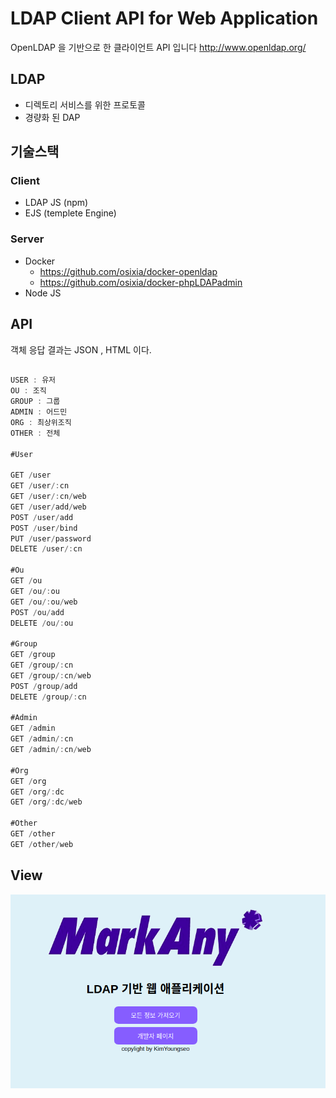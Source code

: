 LDAP Client API for Web Application
=============
OpenLDAP 을 기반으로 한 클라이언트 API 입니다
http://www.openldap.org/

## LDAP
* 디렉토리 서비스를 위한 프로토콜
* 경량화 된 DAP 

## 기술스택
### Client
* LDAP JS (npm)
* EJS (templete Engine)
### Server
* Docker
  * https://github.com/osixia/docker-openldap
  * https://github.com/osixia/docker-phpLDAPadmin
* Node JS

## API
객체 응답 결과는 JSON , HTML 이다.

```js

USER : 유저
OU : 조직
GROUP : 그룹
ADMIN : 어드민
ORG : 최상위조직
OTHER : 전체

#User

GET /user
GET /user/:cn
GET /user/:cn/web
GET /user/add/web
POST /user/add
POST /user/bind
PUT /user/password
DELETE /user/:cn

#Ou
GET /ou
GET /ou/:ou
GET /ou/:ou/web
POST /ou/add
DELETE /ou/:ou

#Group
GET /group
GET /group/:cn
GET /group/:cn/web
POST /group/add
DELETE /group/:cn

#Admin
GET /admin
GET /admin/:cn
GET /admin/:cn/web

#Org
GET /org
GET /org/:dc
GET /org/:dc/web

#Other
GET /other
GET /other/web
```

## View
![메인메뉴](./projectImage/main.png)
